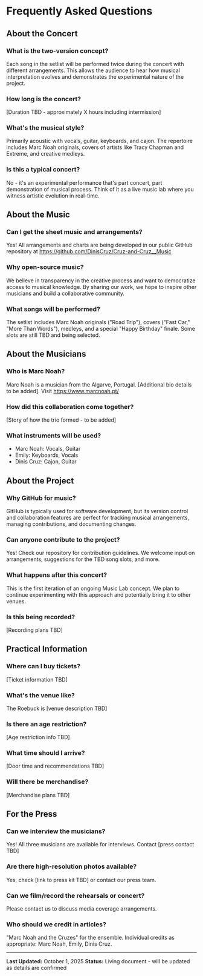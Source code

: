 # Frequently Asked Questions

## About the Concert

### What is the two-version concept?
Each song in the setlist will be performed twice during the concert with different arrangements. This allows the audience to hear how musical interpretation evolves and demonstrates the experimental nature of the project.

### How long is the concert?
[Duration TBD - approximately X hours including intermission]

### What's the musical style?
Primarily acoustic with vocals, guitar, keyboards, and cajon. The repertoire includes Marc Noah originals, covers of artists like Tracy Chapman and Extreme, and creative medleys.

### Is this a typical concert?
No - it's an experimental performance that's part concert, part demonstration of musical process. Think of it as a live music lab where you witness artistic evolution in real-time.

## About the Music

### Can I get the sheet music and arrangements?
Yes! All arrangements and charts are being developed in our public GitHub repository at https://github.com/DinisCruz/Cruz-and-Cruz__Music

### Why open-source music?
We believe in transparency in the creative process and want to democratize access to musical knowledge. By sharing our work, we hope to inspire other musicians and build a collaborative community.

### What songs will be performed?
The setlist includes Marc Noah originals ("Road Trip"), covers ("Fast Car," "More Than Words"), medleys, and a special "Happy Birthday" finale. Some slots are still TBD and being selected.

## About the Musicians

### Who is Marc Noah?
Marc Noah is a musician from the Algarve, Portugal. [Additional bio details to be added]. Visit https://www.marcnoah.pt/

### How did this collaboration come together?
[Story of how the trio formed - to be added]

### What instruments will be used?
- Marc Noah: Vocals, Guitar
- Emily: Keyboards, Vocals
- Dinis Cruz: Cajon, Guitar

## About the Project

### Why GitHub for music?
GitHub is typically used for software development, but its version control and collaboration features are perfect for tracking musical arrangements, managing contributions, and documenting changes.

### Can anyone contribute to the project?
Yes! Check our repository for contribution guidelines. We welcome input on arrangements, suggestions for the TBD song slots, and more.

### What happens after this concert?
This is the first iteration of an ongoing Music Lab concept. We plan to continue experimenting with this approach and potentially bring it to other venues.

### Is this being recorded?
[Recording plans TBD]

## Practical Information

### Where can I buy tickets?
[Ticket information TBD]

### What's the venue like?
The Roebuck is [venue description TBD]

### Is there an age restriction?
[Age restriction info TBD]

### What time should I arrive?
[Door time and recommendations TBD]

### Will there be merchandise?
[Merchandise plans TBD]

## For the Press

### Can we interview the musicians?
Yes! All three musicians are available for interviews. Contact [press contact TBD]

### Are there high-resolution photos available?
Yes, check [link to press kit TBD] or contact our press team.

### Can we film/record the rehearsals or concert?
Please contact us to discuss media coverage arrangements.

### Who should we credit in articles?
"Marc Noah and the Cruzes" for the ensemble. Individual credits as appropriate: Marc Noah, Emily, Dinis Cruz.

---

**Last Updated:** October 1, 2025
**Status:** Living document - will be updated as details are confirmed
